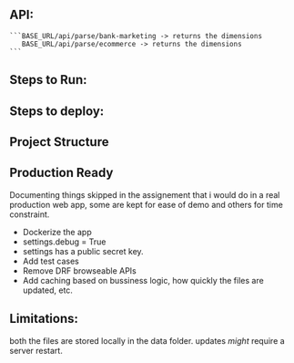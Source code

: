## API:
    ```BASE_URL/api/parse/bank-marketing -> returns the dimensions
       BASE_URL/api/parse/ecommerce -> returns the dimensions     
    ```
## Steps to Run:



## Steps to deploy: 

## Project Structure 


## Production Ready 
Documenting things skipped in the assignement that i would do in a real production web app, 
some are kept for ease of demo and others for time constraint.

* Dockerize the app
* settings.debug = True
* settings has a public secret key. 
* Add test cases
* Remove DRF browseable APIs
* Add caching based on bussiness logic, how quickly the files are updated, etc.


## Limitations:
both the files are stored locally in the data folder. updates *might* require a server restart.